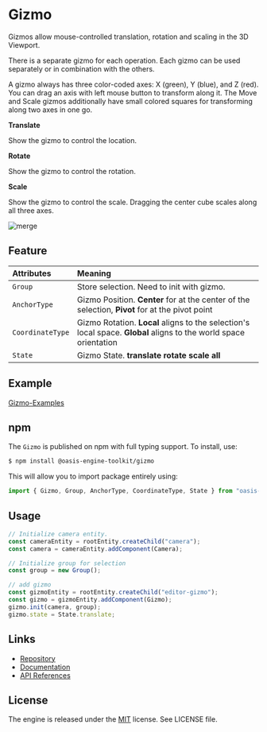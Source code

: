 # Gizmo

Gizmos allow mouse-controlled translation, rotation and scaling in the 3D Viewport.

There is a separate gizmo for each operation. Each gizmo can be used separately or in combination with the others.

A gizmo always has three color-coded axes: X (green), Y (blue), and Z (red). You can drag an axis with left mouse button to transform along it. The Move and Scale gizmos additionally have small colored squares for transforming along two axes in one go.

**Translate**

Show the gizmo to control the location.

**Rotate**

Show the gizmo to control the rotation.

**Scale**

Show the gizmo to control the scale. Dragging the center cube scales along all three axes.

![merge](https://mdn.alipayobjects.com/huamei_qbugvr/afts/img/A*f5lvSIAaQiAAAAAAAAAAAAAADtKFAQ/original)

## Feature

| Attributes | Meaning |
| :-- | :-- |
| `Group` | Store selection. Need to init with gizmo. |
| `AnchorType` | Gizmo Position. **Center** for at the center of the selection, **Pivot** for at the pivot point |
| `CoordinateType` | Gizmo Rotation. **Local** aligns to the selection's local space. **Global** aligns to the world space orientation |
| `State` | Gizmo State. **translate** **rotate** **scale** **all** |

## Example

[Gizmo-Examples](https://oasisengine.cn/#/examples/latest/gizmo)

## npm

The `Gizmo` is published on npm with full typing support. To install, use:

```sh
$ npm install @oasis-engine-toolkit/gizmo
```

This will allow you to import package entirely using:

```javascript
import { Gizmo, Group, AnchorType, CoordinateType, State } from "oasis-engine-toolkit";
```

## Usage

```ts
// Initialize camera entity.
const cameraEntity = rootEntity.createChild("camera");
const camera = cameraEntity.addComponent(Camera);

// Initialize group for selection
const group = new Group();

// add gizmo
const gizmoEntity = rootEntity.createChild("editor-gizmo");
const gizmo = gizmoEntity.addComponent(Gizmo);
gizmo.init(camera, group);
gizmo.state = State.translate;
```

## Links

- [Repository](https://github.com/ant-galaxy/oasis-engine-toolkit)
- [Documentation](https://oasisengine.cn/#/docs/latest/cn/install)
- [API References](https://oasisengine.cn/#/api/latest/core)

## License

The engine is released under the [MIT](https://opensource.org/licenses/MIT) license. See LICENSE file.

